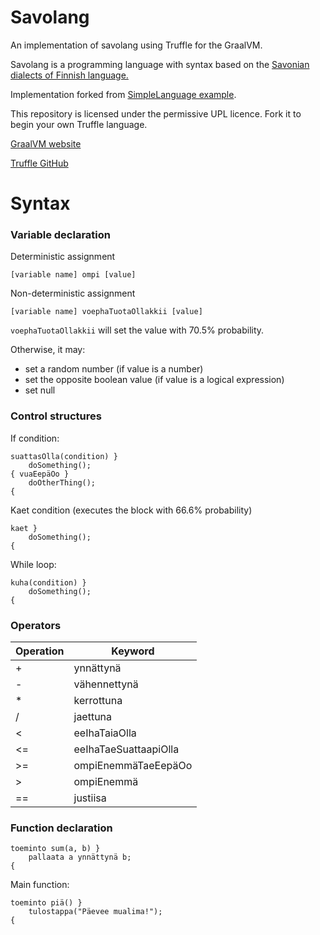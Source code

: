 # Savolang

An implementation of savolang using Truffle for the GraalVM.

Savolang is a programming language with syntax based on the [Savonian dialects of Finnish language.](https://en.wikipedia.org/wiki/Savonian_dialects)

Implementation forked from [SimpleLanguage example](https://github.com/graalvm/simplelanguage).

This repository is licensed under the permissive UPL licence. Fork it to begin
your own Truffle language. 

[GraalVM website](http://www.graalvm.org/docs/graalvm-as-a-platform/implement-language/)

[Truffle GitHub](https://github.com/oracle/graal/tree/master/truffle)

# Syntax

### Variable declaration
Deterministic assignment

```[variable name] ompi [value]```

Non-deterministic assignment

```[variable name] voephaTuotaOllakkii [value]```

`voephaTuotaOllakkii` will set the value with 70.5% probability.

Otherwise, it may:
* set a random number (if value is a number)
* set the opposite boolean value (if value is a logical expression)
* set null

### Control structures

If condition:
```
suattasOlla(condition) }
    doSomething();
{ vuaEepäOo }
    doOtherThing();
{
```

Kaet condition (executes the block with 66.6% probability)
```
kaet }
    doSomething();
{
```

While loop:
```
kuha(condition) }
    doSomething();
{
```

### Operators

|Operation|Keyword|
|---|---|
|+ |ynnättynä |
|-| vähennettynä|
|*|kerrottuna |
|/|jaettuna |
|<|eeIhaTaiaOlla |
|<=|eeIhaTaeSuattaapiOlla |
|>=|ompiEnemmäTaeEepäOo |
| \> |ompiEnemmä |
|==| justiisa|

### Function declaration

```
toeminto sum(a, b) }
    pallaata a ynnättynä b;
{
```

Main function:
```
toeminto piä() }
    tulostappa("Päevee mualima!");
{
```